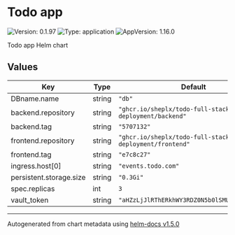 # Todo app

![Version: 0.1.97](https://img.shields.io/badge/Version-0.1.97-informational?style=flat-square) ![Type: application](https://img.shields.io/badge/Type-application-informational?style=flat-square) ![AppVersion: 1.16.0](https://img.shields.io/badge/AppVersion-1.16.0-informational?style=flat-square)

Todo app Helm chart

## Values

| Key | Type | Default | Description |
|-----|------|---------|-------------|
| DBname.name | string | `"db"` |  |
| backend.repository | string | `"ghcr.io/sheplx/todo-full-stack-deployment/backend"` |  |
| backend.tag | string | `"5707132"` |  |
| frontend.repository | string | `"ghcr.io/sheplx/todo-full-stack-deployment/frontend"` |  |
| frontend.tag | string | `"e7c8c27"` |  |
| ingress.host[0] | string | `"events.todo.com"` |  |
| persistent.storage.size | string | `"0.3Gi"` |  |
| spec.replicas | int | `3` |  |
| vault_token | string | `"aHZzLjJlRThERkhWY3RDZ0N5b0lSMUI4TGQ0WA=="` |  |

----------------------------------------------
Autogenerated from chart metadata using [helm-docs v1.5.0](https://github.com/norwoodj/helm-docs/releases/v1.5.0)

